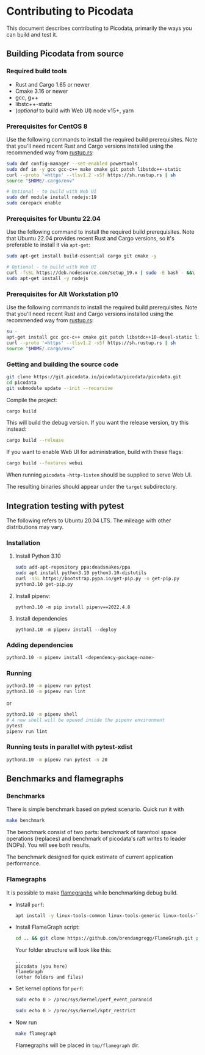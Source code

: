 # Contributing to Picodata
This document describes contributing to Picodata, primarily the ways you can build and test it.

## Building Picodata from source
### Required build tools
- Rust and Cargo 1.65 or newer
- Cmake 3.16 or newer
- gcc, g++
- libstc++-static
- (*optional* to build with Web UI) node v15+, yarn

### Prerequisites for CentOS 8
Use the following commands to install the required build prerequisites. Note that you'll need recent Rust and Cargo versions installed using the recommended way from [rustup.rs](rustup.rs):
```bash
sudo dnf config-manager --set-enabled powertools
sudo dnf in -y gcc gcc-c++ make cmake git patch libstdc++-static
curl --proto '=https' --tlsv1.2 -sSf https://sh.rustup.rs | sh
source "$HOME/.cargo/env"

# Optional - to build with Web UI
sudo dnf module install nodejs:19
sudo corepack enable
```
### Prerequisites for Ubuntu 22.04
Use the following command to install the required build prerequisites. Note that Ubuntu 22.04 provides recent Rust and Cargo versions, so it's preferable to install it via `apt-get`:
```bash
sudo apt-get install build-essential cargo git cmake -y

# Optional - to build with Web UI
curl -fsSL https://deb.nodesource.com/setup_19.x | sudo -E bash - &&\
sudo apt-get install -y nodejs
```

### Prerequisites for Alt Workstation p10
Use the following commands to install the required build prerequisites. Note that you'll need recent Rust and Cargo versions installed using the recommended way from [rustup.rs](rustup.rs):
```bash
su -
apt-get install gcc gcc-c++ cmake git patch libstdc++10-devel-static libgomp10-devel-static -y && exit
curl --proto '=https' --tlsv1.2 -sSf https://sh.rustup.rs | sh
source "$HOME/.cargo/env"
```

### Getting and building the source code
```bash
git clone https://git.picodata.io/picodata/picodata/picodata.git
cd picodata
git submodule update --init --recursive
```
Compile the project:
```bash
cargo build
```

This will build the debug version. If you want the release version, try this instead:

```bash
cargo build --release
```

If you want to enable Web UI for administration, build with these flags:

```bash
cargo build --features webui
```
When running `picodata` `-http-listen` should be supplied to serve Web UI.

The resulting binaries should appear under the  `target` subdirectory.

## Integration testing with pytest
The following refers to Ubuntu 20.04 LTS. The mileage with other distributions may vary.

### Installation

1. Install Python 3.10

     ```bash
   sudo add-apt-repository ppa:deadsnakes/ppa
   sudo apt install python3.10 python3.10-distutils
   curl -sSL https://bootstrap.pypa.io/get-pip.py -o get-pip.py
   python3.10 get-pip.py
   ```

3. Install pipenv:

    ```
    python3.10 -m pip install pipenv==2022.4.8
    ```

4. Install dependencies

    ```
    python3.10 -m pipenv install --deploy
    ```

### Adding dependencies

```bash
python3.10 -m pipenv install <dependency-package-name>
```

### Running

```bash
python3.10 -m pipenv run pytest
python3.10 -m pipenv run lint
```

or

```bash
python3.10 -m pipenv shell
# A new shell will be opened inside the pipenv environment
pytest
pipenv run lint
```

### Running tests in parallel with pytest-xdist

```bash
python3.10 -m pipenv run pytest -n 20
```

## Benchmarks and flamegraphs

### Benchmarks

There is simple benchmark based on pytest scenario. Quick run it with

```bash
make benchmark
```

The benchmark consist of two parts: benchmark of tarantool space operations (replaces) and benchmark of picodata's raft writes to leader (NOPs).
You will see both results.

The benchmark designed for quick estimate of current application performance.

### Flamegraphs

It is possible to make [flamegraphs](https://github.com/brendangregg/FlameGraph) while benchmarking debug build.

- Install `perf`:
  ```bash
  apt install -y linux-tools-common linux-tools-generic linux-tools-`uname -r`
  ```

- Install FlameGraph script:
  ```bash
  cd .. && git clone https://github.com/brendangregg/FlameGraph.git ; cd -
  ```
  Your folder structure will look like this:
  ```
  ..
  picodata (you here)
  FlameGraph
  (other folders and files)
  ```

- Set kernel options for `perf`:
  ```bash
  sudo echo 0 > /proc/sys/kernel/perf_event_paranoid
  ```
  ```bash
  sudo echo 0 > /proc/sys/kernel/kptr_restrict
  ```

- Now run
  ```bash
  make flamegraph
  ```

  Flamegraphs will be placed in `tmp/flamegraph` dir.
